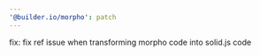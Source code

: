 ```yaml
---
'@builder.io/morpho': patch
---
```


fix: fix ref issue when transforming morpho code into solid.js code

